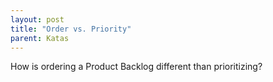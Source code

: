 ```yaml
---
layout: post
title: "Order vs. Priority"
parent: Katas
---
```


How is ordering a Product Backlog different than prioritizing?
